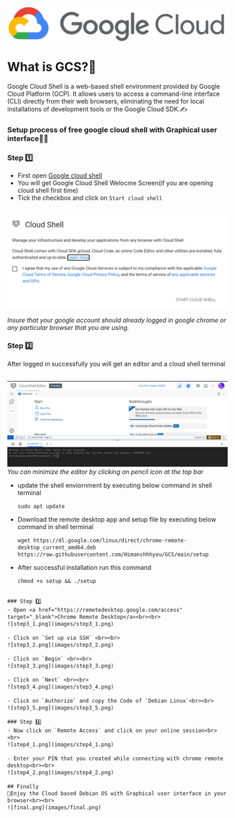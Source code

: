 ![](images/Google_Cloud_logo.svg.png)

# What is GCS?🤔
Google Cloud Shell is a web-based shell environment provided by Google Cloud Platform (GCP). It allows users to access a command-line interface (CLI) directly from their web browsers, eliminating the need for local installations of development tools or the Google Cloud SDK.✍️

### Setup process of free google cloud shell with Graphical user interface👨‍💻

### Step 1️⃣

- First open <a href="https://shell.cloud.google.com" target="_blank">Google cloud shell</a>
- You will get Google Cloud Shell Welocme Screen(if you are opening cloud shell first time)
- Tick the checkbox and click on `Start cloud shell`<br><br>

![welcome.png](images/welcome.png)

*Insure that your google account should already logged in google chrome or any particular browser that you are using.*

### Step 2️⃣
After logged in successfully you will get an editor and a cloud shell terminal<br><br>

![step2.png](images/step2.png)
*You can minimize the editor by clicking on pencil icon at the top bar*

- update the shell enviornment by executing below command in shell terminal
  ```linux
  sudo apt update
  ```
- Download the remote desktop app and setup file by executing below command in shell terminal
    ```linux
    wget https://dl.google.com/linux/direct/chrome-remote-desktop_current_amd64.deb https://raw.githubusercontent.com/Himanshhhyou/GCS/main/setup
    ```
- After successful installation run this command
  ```linux
  chmod +x setup && ./setup
```

### Step 3️⃣
- Open <a href="https://remotedesktop.google.com/access" target="_blank">Chrome Remote Desktop</a><br><br>
![step3_1.png](images/step3_1.png)

- Click on `Set up via SSH` <br><br>
![step3_2.png](images/step3_2.png)

- Click on `Begin` <br><br>
![step3_3.png](images/step3_3.png)

- Click on `Next` <br><br>
![step3_4.png](images/step3_4.png)

- Click on `Authorize` and copy the Code of `Debian Linux`<br><br>
![step3_5.png](images/step3_5.png)

### Step 4️⃣
- Now click on `Remote Access` and click on your online session<br><br>
![step4_1.png](images/step4_1.png)

- Enter your PIN that you created while connecting with chrome remote desktop<br><br>
![step4_2.png](images/step4_2.png)

## Finally
🙆Enjoy the Cloud based Debian OS with Graphical user interface in your browser<br><br>
![final.png](images/final.png)

